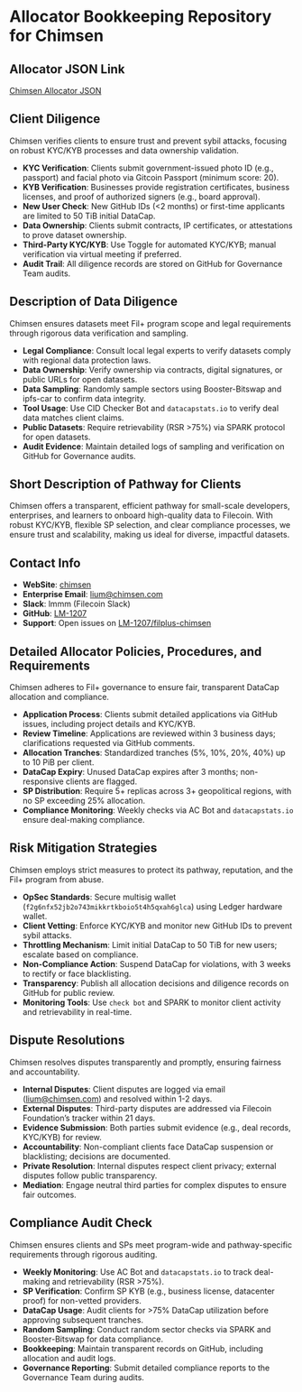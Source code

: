# Allocator Bookkeeping Repository for Chimsen

## Allocator JSON Link
[Chimsen Allocator JSON](https://github.com/filecoin-project/Allocator-Registry/blob/main/Allocators/chimsen.json)

## Client Diligence
Chimsen verifies clients to ensure trust and prevent sybil attacks, focusing on robust KYC/KYB processes and data ownership validation.

- **KYC Verification**: Clients submit government-issued photo ID (e.g., passport) and facial photo via Gitcoin Passport (minimum score: 20).
- **KYB Verification**: Businesses provide registration certificates, business licenses, and proof of authorized signers (e.g., board approval).
- **New User Check**: New GitHub IDs (<2 months) or first-time applicants are limited to 50 TiB initial DataCap.
- **Data Ownership**: Clients submit contracts, IP certificates, or attestations to prove dataset ownership.
- **Third-Party KYC/KYB**: Use Toggle for automated KYC/KYB; manual verification via virtual meeting if preferred.
- **Audit Trail**: All diligence records are stored on GitHub for Governance Team audits.

## Description of Data Diligence
Chimsen ensures datasets meet Fil+ program scope and legal requirements through rigorous data verification and sampling.

- **Legal Compliance**: Consult local legal experts to verify datasets comply with regional data protection laws.
- **Data Ownership**: Verify ownership via contracts, digital signatures, or public URLs for open datasets.
- **Data Sampling**: Randomly sample sectors using Booster-Bitswap and ipfs-car to confirm data integrity.
- **Tool Usage**: Use CID Checker Bot and `datacapstats.io` to verify deal data matches client claims.
- **Public Datasets**: Require retrievability (RSR >75%) via SPARK protocol for open datasets.
- **Audit Evidence**: Maintain detailed logs of sampling and verification on GitHub for Governance audits.

## Short Description of Pathway for Clients
Chimsen offers a transparent, efficient pathway for small-scale developers, enterprises, and learners to onboard high-quality data to Filecoin. With robust KYC/KYB, flexible SP selection, and clear compliance processes, we ensure trust and scalability, making us ideal for diverse, impactful datasets.

## Contact Info
- **WebSite**: [chimsen](https://www.chimsen.com/en)
- **Enterprise Email**: lium@chimsen.com
- **Slack**: lmmm (Filecoin Slack)
- **GitHub**: [LM-1207](https://github.com/LM-1207)
- **Support**: Open issues on [LM-1207/filplus-chimsen](https://github.com/LM-1207/filplus-chimsen)

## Detailed Allocator Policies, Procedures, and Requirements
Chimsen adheres to Fil+ governance to ensure fair, transparent DataCap allocation and compliance.

- **Application Process**: Clients submit detailed applications via GitHub issues, including project details and KYC/KYB.
- **Review Timeline**: Applications are reviewed within 3 business days; clarifications requested via GitHub comments.
- **Allocation Tranches**: Standardized tranches (5%, 10%, 20%, 40%) up to 10 PiB per client.
- **DataCap Expiry**: Unused DataCap expires after 3 months; non-responsive clients are flagged.
- **SP Distribution**: Require 5+ replicas across 3+ geopolitical regions, with no SP exceeding 25% allocation.
- **Compliance Monitoring**: Weekly checks via AC Bot and `datacapstats.io` ensure deal-making compliance.

## Risk Mitigation Strategies
Chimsen employs strict measures to protect its pathway, reputation, and the Fil+ program from abuse.

- **OpSec Standards**: Secure multisig wallet (`f2g6nfx52jb2o743mikkrtkboio5t4h5qxah6glca`) using Ledger hardware wallet.
- **Client Vetting**: Enforce KYC/KYB and monitor new GitHub IDs to prevent sybil attacks.
- **Throttling Mechanism**: Limit initial DataCap to 50 TiB for new users; escalate based on compliance.
- **Non-Compliance Action**: Suspend DataCap for violations, with 3 weeks to rectify or face blacklisting.
- **Transparency**: Publish all allocation decisions and diligence records on GitHub for public review.
- **Monitoring Tools**: Use `check bot` and SPARK to monitor client activity and retrievability in real-time.

## Dispute Resolutions
Chimsen resolves disputes transparently and promptly, ensuring fairness and accountability.

- **Internal Disputes**: Client disputes are logged via email (lium@chimsen.com) and resolved within 1-2 days.
- **External Disputes**: Third-party disputes are addressed via Filecoin Foundation’s tracker within 21 days.
- **Evidence Submission**: Both parties submit evidence (e.g., deal records, KYC/KYB) for review.
- **Accountability**: Non-compliant clients face DataCap suspension or blacklisting; decisions are documented.
- **Private Resolution**: Internal disputes respect client privacy; external disputes follow public transparency.
- **Mediation**: Engage neutral third parties for complex disputes to ensure fair outcomes.

## Compliance Audit Check
Chimsen ensures clients and SPs meet program-wide and pathway-specific requirements through rigorous auditing.

- **Weekly Monitoring**: Use AC Bot and `datacapstats.io` to track deal-making and retrievability (RSR >75%).
- **SP Verification**: Confirm SP KYB (e.g., business license, datacenter proof) for non-vetted providers.
- **DataCap Usage**: Audit clients for >75% DataCap utilization before approving subsequent tranches.
- **Random Sampling**: Conduct random sector checks via SPARK and Booster-Bitswap for data compliance.
- **Bookkeeping**: Maintain transparent records on GitHub, including allocation and audit logs.
- **Governance Reporting**: Submit detailed compliance reports to the Governance Team during audits.
